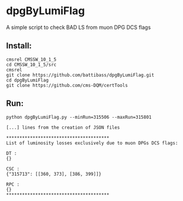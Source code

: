 # dpgByLumiFlag
A simple script to check BAD LS from muon DPG DCS flags

## Install:
```
cmsrel CMSSW_10_1_5
cd CMSSW_10_1_5/src
cmsrel
git clone https://github.com/battibass/dpgByLumiFlag.git
cd dpgByLumiFlag
git clone https://github.com/cms-DQM/certTools
```

## Run:
```
python dpgByLumiFlag.py --minRun=315506 --maxRun=315801

[...] lines from the creation of JSON files

***************************************
List of luminosity losses exclusively due to muon DPGs DCS flags:

DT :
{}

CSC :
{"315713": [[360, 373], [386, 399]]}

RPC :
{}
***************************************
```
